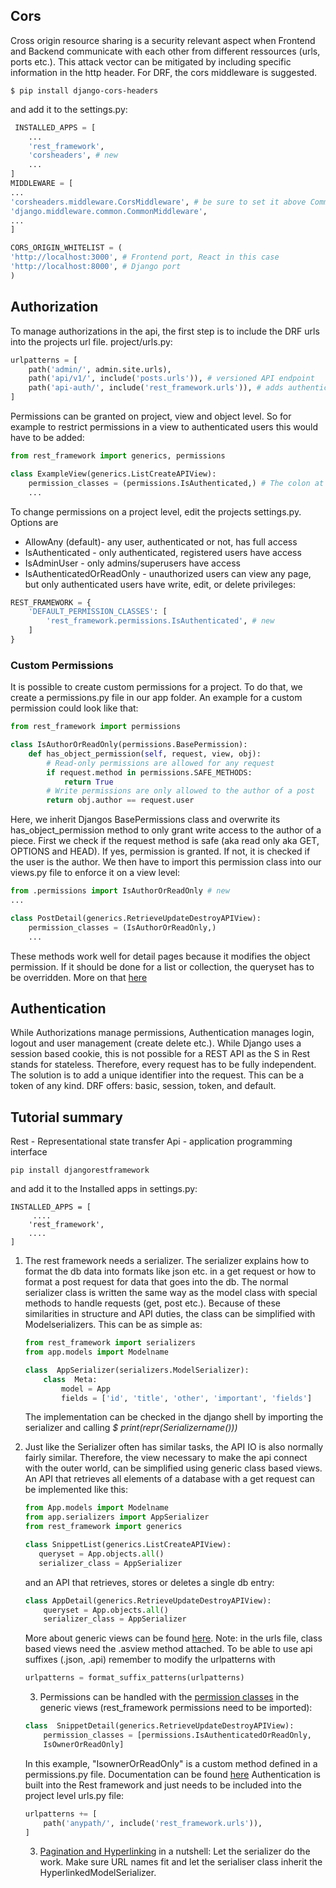 ## Cors
Cross origin resource  sharing is a security relevant aspect when Frontend and Backend communicate with each other from different ressources (urls, ports etc.). This attack vector can be mitigated by including specific information in the http header. For DRF, the cors middleware is suggested.

    $ pip install django-cors-headers
 and add it to the settings.py:
```py
 INSTALLED_APPS = [
	...
	'rest_framework',
	'corsheaders', # new
	...
]
MIDDLEWARE = [
...
'corsheaders.middleware.CorsMiddleware', # be sure to set it above Common
'django.middleware.common.CommonMiddleware',
...
]

CORS_ORIGIN_WHITELIST = (
'http://localhost:3000', # Frontend port, React in this case
'http://localhost:8000', # Django port
)
```

## Authorization

To manage authorizations in the api, the first step is to include the DRF urls into the projects url file. project/urls.py:
```py
urlpatterns = [
    path('admin/', admin.site.urls),
    path('api/v1/', include('posts.urls')), # versioned API endpoint
    path('api-auth/', include('rest_framework.urls')), # adds authentication (the actual url is unimportant)
]
```
Permissions can be granted on project, view and object level. So for example to restrict permissions in a view to authenticated users this would have to be added:
```py
from rest_framework import generics, permissions

class ExampleView(generics.ListCreateAPIView):
	permission_classes = (permissions.IsAuthenticated,) # The colon at the end is important
	...
```

To change permissions on a project level, edit the projects settings.py. Options are

 - AllowAny (default)- any user, authenticated or not, has full access
 - IsAuthenticated - only authenticated, registered users have access
 - IsAdminUser - only admins/superusers have access
 - IsAuthenticatedOrReadOnly - unauthorized users can view any page,
   but only authenticated users have write, edit, or delete
   privileges:

```py
REST_FRAMEWORK = {
    'DEFAULT_PERMISSION_CLASSES': [
        'rest_framework.permissions.IsAuthenticated', # new
    ]
}
```

### Custom Permissions
It is possible to create custom permissions for a project. To do that, we create a permissions.py file in our app folder. An example for a custom permission could look like that:
```py
from rest_framework import permissions

class IsAuthorOrReadOnly(permissions.BasePermission):
    def has_object_permission(self, request, view, obj):
        # Read-only permissions are allowed for any request
        if request.method in permissions.SAFE_METHODS:
	        return True
        # Write permissions are only allowed to the author of a post
        return obj.author == request.user
```
Here, we inherit Djangos BasePermissions class and overwrite its has_object_permission method to only grant write access to the author of a piece. First we check if the request method is safe (aka read only aka GET, OPTIONS and HEAD). If yes, permission is granted. If not, it is checked if the user is the author. We then have to import this permission class into our views.py file to enforce it on a view level:
```py
from .permissions import IsAuthorOrReadOnly # new
...

class PostDetail(generics.RetrieveUpdateDestroyAPIView):
    permission_classes = (IsAuthorOrReadOnly,)
    ...
```
These methods work well for detail pages because it modifies the object permission. If it should be done for a list or collection, the queryset has to be overridden. More on that [here](https://www.django-rest-framework.org/api-guide/filtering/#overriding-the-initial-queryset)

## Authentication
While Authorizations manage permissions, Authentication manages login, logout and user management (create delete etc.). While Django uses a session based cookie, this is not possible for a REST API as the S in Rest stands for stateless. Therefore, every request has to be fully independent. The solution is to add a unique identifier into the request. This can be a token of any kind. DRF offers: basic, session, token, and default.

## Tutorial summary
Rest - Representational state transfer
Api - application programming interface

```
pip install djangorestframework
```

and add it to the Installed apps in settings.py:

    INSTALLED_APPS = [
         ....
        'rest_framework',
        ....
    ]


1. The rest framework needs a serializer. The serializer explains how to format the db data into formats like json etc. in a get request or how to format a post request for data that goes into the db. 
The normal serializer class is written the same way as the model class with special methods to handle requests (get, post etc.). Because of these similarities in structure and API duties, the class can be simplified with Modelserializers. This can be as simple as: 
	```python
	from rest_framework import serializers
	from app.models import Modelname

	class  AppSerializer(serializers.ModelSerializer):
		class  Meta:
			model = App
			fields = ['id', 'title', 'other', 'important', 'fields']
	```
	The implementation can be checked in the django shell by importing the serializer and calling *$ print(repr(Serializername()))*

2. Just like the Serializer often has similar tasks, the API IO is also normally fairly similar. Therefore, the view necessary to make the api connect with the outer world, can be simplified using generic class based views. An API that retrieves all elements of a database with a get request can be implemented like this:
	```python
	from App.models import Modelname
	from app.serializers import AppSerializer
	from rest_framework import generics
	
	class SnippetList(generics.ListCreateAPIView):
	   queryset = App.objects.all()
	   serializer_class = AppSerializer
	```
	and an API that retrieves, stores or deletes a single db entry:
	```python
	class AppDetail(generics.RetrieveUpdateDestroyAPIView):
	    queryset = App.objects.all()
	    serializer_class = AppSerializer
	```
	More about generic views can be found [here](https://www.django-rest-framework.org/api-guide/generic-views/).
	Note: in the urls file, class based views need the .asview method attached. To be able to use api suffixes (.json, .api) remember to modify the urlpatterns with
	```python 
	urlpatterns = format_suffix_patterns(urlpatterns)
	```
	3. Permissions can be handled with the [permission classes](https://www.django-rest-framework.org/api-guide/permissions/#api-reference) in the generic views (rest_framework permissions need to be imported):
	```python
	class  SnippetDetail(generics.RetrieveUpdateDestroyAPIView):
		permission_classes = [permissions.IsAuthenticatedOrReadOnly,
		IsOwnerOrReadOnly]
	```
	In this example, "IsownerOrReadOnly" is a custom method defined in a permissions.py file. Documentation can be found [here](https://www.django-rest-framework.org/tutorial/4-authentication-and-permissions/#object-level-permissions)
	Authentication is built into the Rest framework and just needs to be included into the project level urls.py file:
	```python
	urlpatterns += [
	    path('anypath/', include('rest_framework.urls')),
	]
	```
	3. [Pagination and Hyperlinking](https://www.django-rest-framework.org/tutorial/5-relationships-and-hyperlinked-apis/) in a nutshell: Let the serializer do the work. Make sure URL names fit and let the serialiser class inherit the HyperlinkedModelSerializer.
<!--stackedit_data:
eyJoaXN0b3J5IjpbLTQ1NDAyMzUyMiwtMTgxOTQ3MTIxMywtMT
c3MjgzNjcyMCwtMTIzNTU2MDQ2NiwtMTc1Mjk0MTc3OCwxNjI5
Nzk2MjkwLDI2NzE4NzA5OSwtMjAyMTI1MzQ3NCwxOTA2NDUwNj
AxLC0xMDg4MzM2OTMyLDM4MzgwNzIwMywtMTQ2OTY5NTY5Niw1
MjQ5MjE4MTQsLTIwMzUyNzE4ODldfQ==
-->